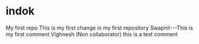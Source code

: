 # indok
My first repo
 This is my first change in my first repository
Swapnil---This is my first comment
Vighnesh (Non collaborator) this is  a test comment 
